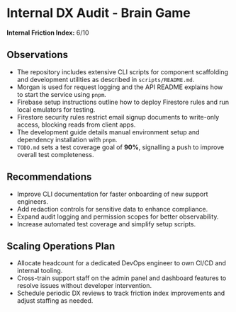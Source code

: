 # Internal DX Audit - Brain Game

**Internal Friction Index:** 6/10

## Observations
- The repository includes extensive CLI scripts for component scaffolding and development utilities as described in `scripts/README.md`.
- Morgan is used for request logging and the API README explains how to start the service using `pnpm`.
- Firebase setup instructions outline how to deploy Firestore rules and run local emulators for testing.
- Firestore security rules restrict email signup documents to write-only access, blocking reads from client apps.
- The development guide details manual environment setup and dependency installation with `pnpm`.
- `TODO.md` sets a test coverage goal of **90%**, signalling a push to improve overall test completeness.

## Recommendations
- Improve CLI documentation for faster onboarding of new support engineers.
- Add redaction controls for sensitive data to enhance compliance.
- Expand audit logging and permission scopes for better observability.
- Increase automated test coverage and simplify setup scripts.

## Scaling Operations Plan
- Allocate headcount for a dedicated DevOps engineer to own CI/CD and internal tooling.
- Cross-train support staff on the admin panel and dashboard features to resolve issues without developer intervention.
- Schedule periodic DX reviews to track friction index improvements and adjust staffing as needed.
